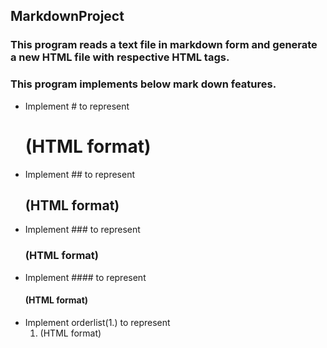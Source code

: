 ## MarkdownProject

### This program reads a text file in markdown form and generate a new HTML file with respective HTML tags.
### This program implements below mark down features.
 - Implement # to represent <H1>(HTML format)
 - Implement ## to represent <H2>(HTML format)
 - Implement ### to represent <H3>(HTML format)
 - Implement #### to represent <H4>(HTML format)
 - Implement orderlist(1.) to represent <ol><li>(HTML format)
